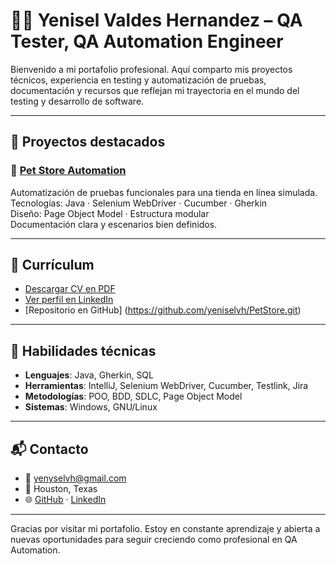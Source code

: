 # 👩‍💻 Yenisel Valdes Hernandez – QA Tester, QA Automation Engineer

Bienvenido a mi portafolio profesional. Aquí comparto mis proyectos técnicos, experiencia en testing y automatización de pruebas, documentación y recursos que reflejan mi trayectoria en el mundo del testing y desarrollo de software.

---

## 🚀 Proyectos destacados

### 🛒 [Pet Store Automation](projects/pet-store-automation/README.md)
Automatización de pruebas funcionales para una tienda en línea simulada.  
Tecnologías: Java · Selenium WebDriver · Cucumber · Gherkin  
Diseño: Page Object Model · Estructura modular  
Documentación clara y escenarios bien definidos.

---

## 📄 Currículum

- [Descargar CV en PDF](cv/Yenisel_CV.pdf)
- [Ver perfil en LinkedIn](https://www.linkedin.com/in/yenisel-valdes-hernandez/)
- [Repositorio en GitHub] (https://github.com/yeniselvh/PetStore.git)

---

## 🧠 Habilidades técnicas

- **Lenguajes**: Java, Gherkin, SQL  
- **Herramientas**: IntelliJ, Selenium WebDriver, Cucumber, Testlink, Jira  
- **Metodologías**: POO, BDD, SDLC, Page Object Model  
- **Sistemas**: Windows, GNU/Linux

---

## 📬 Contacto

- 📧 yenyselvh@gmail.com  
- 📍 Houston, Texas  
- 🌐 [GitHub](https://github.com/tyeniselvh) · [LinkedIn](https://www.linkedin.com/in/yenisel-valdes-hernandez/)

---

Gracias por visitar mi portafolio. Estoy en constante aprendizaje y abierta a nuevas oportunidades para seguir creciendo como profesional en QA Automation.
